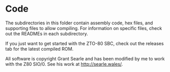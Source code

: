 # Code
The subdirectories in this folder contain assembly code, hex files, and supporting files to allow compiling. For information on specific files, check out the READMEs in each subdirectory.

If you just want to get started with the ZTO-80 SBC, check out the releases tab for the latest compiled ROM.

All software is copyright Grant Searle and has been modified by me to work with the Z80 SIO/0.
See his work at http://searle.wales/.
